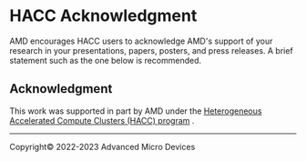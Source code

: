 # HACC Acknowledgment

AMD encourages HACC users to acknowledge AMD's support of your research in your
presentations, papers, posters, and press releases. A brief statement such as the one below is
recommended.

## Acknowledgment

This work was supported in part by AMD under the [Heterogeneous Accelerated Compute Clusters (HACC) program](https://www.amd-haccs.io/) .

---------------------------------------
<p class="copyright">Copyright&copy; 2022-2023 Advanced Micro Devices</p>
